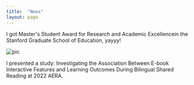 ```yaml
---
title:  "News"
layout: page
---
```


I got Master's Student Award for Research and Academic Excellencein the Stanford Graduate School of Education, yayyy!

![pic](./award.png)


I presented a study: Investigating the Association Between E-book Interactive Features and Learning Outcomes During Bilingual Shared Reading at 2022 AERA.

